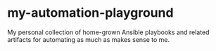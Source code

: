 # my-automation-playground
My personal collection of home-grown Ansible playbooks and related artifacts for automating as much as makes sense to me.
